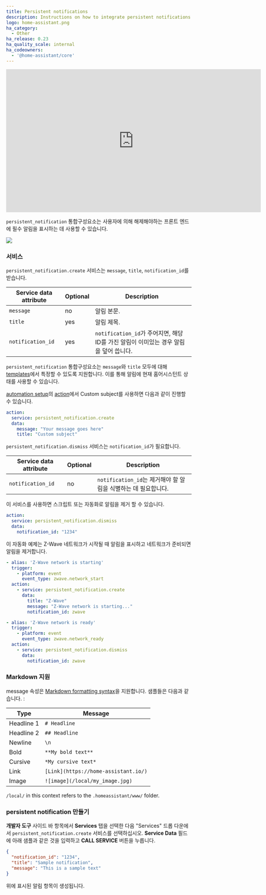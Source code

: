 ```yaml
---
title: Persistent notifications
description: Instructions on how to integrate persistent notifications into Home Assistant.
logo: home-assistant.png
ha_category:
  - Other
ha_release: 0.23
ha_quality_scale: internal
ha_codeowners:
  - '@home-assistant/core'
---
```


<div class='videoWrapper'>
<iframe width="692" height="388" src="https://www.youtube.com/embed/SQOJwWQgUno" frameborder="0" allow="accelerometer; autoplay; encrypted-media; gyroscope; picture-in-picture" allowfullscreen></iframe>
</div>

`persistent_notification` 통합구성요소는 사용자에 의해 해제해야하는 프론트 엔드에 필수 알림을 표시하는 데 사용할 수 있습니다.

<p class='img'>
  <img src='/images/screenshots/persistent-notification.png' />
</p>

### 서비스

`persistent_notification.create` 서비스는 `message`, `title`, `notification_id`를 받습니다.

| Service data attribute | Optional | Description |
| ---------------------- | -------- | ----------- |
| `message`              |       no | 알림 본문.
| `title`                |      yes | 알림 제목.
| `notification_id`      |      yes | `notification_id`가 주어지면, 해당 ID를 가진 알림이 이미있는 경우 알림을 덮어 씁니다.

`persistent_notification` 통합구성요소는 `message`와 `title` 모두에 대해 [templates](/topics/templating/)에서 특정할 수 있도록 지원합니다. 이를 통해 알림에 현재 홈어시스턴트 상태를 사용할 수 있습니다.

[automation setup](/getting-started/automation/)의 [action](/getting-started/automation-action/)에서 Custom subject를 사용하면 다음과 같이 진행할 수 있습니다. 

```yaml
action:
  service: persistent_notification.create
  data:
    message: "Your message goes here"
    title: "Custom subject"
```

`persistent_notification.dismiss` 서비스는 `notification_id`가 필요합니다.

| Service data attribute | Optional | Description |
| ---------------------- | -------- | ----------- |
| `notification_id`      |      no  | `notification_id`는 제거해야 할 알림을 식별하는 데 필요합니다.

이 서비스를 사용하면 스크립트 또는 자동화로 알림을 제거 할 수 있습니다.

```yaml
action:
  service: persistent_notification.dismiss
  data:
    notification_id: "1234"
```

이 자동화 예제는 Z-Wave 네트워크가 시작될 때 알림을 표시하고 네트워크가 준비되면 알림을 제거합니다.

```yaml
- alias: 'Z-Wave network is starting'
  trigger:
    - platform: event
      event_type: zwave.network_start
  action:
    - service: persistent_notification.create
      data:
        title: "Z-Wave"
        message: "Z-Wave network is starting..."
        notification_id: zwave

- alias: 'Z-Wave network is ready'
  trigger:
    - platform: event
      event_type: zwave.network_ready
  action:
    - service: persistent_notification.dismiss
      data:
        notification_id: zwave
```

### Markdown 지원

message 속성은 [Markdown formatting syntax](https://daringfireball.net/projects/markdown/syntax)을 지원합니다. 샘플들은 다음과 같습니다. : 

| Type | Message |
| ---- | ------- |
| Headline 1 | `# Headline` |
| Headline 2 | `## Headline` |
| Newline | `\n` |
| Bold | `**My bold text**` |
| Cursive | `*My cursive text*` |
| Link | `[Link](https://home-assistant.io/)` |
| Image | `![image](/local/my_image.jpg)` |

<div class="note">

  `/local/` in this context refers to the `.homeassistant/www/` folder.

</div>

### persistent notification 만들기

**개발자 도구** 사이드 바 항목에서 **Services** 탭을 선택한 다음 "Services" 드롭 다운에서 `persistent_notification.create` 서비스를 선택하십시오. **Service Data** 필드에 아래 샘플과 같은 것을 입력하고 **CALL SERVICE** 버튼을 누릅니다.

```json
{
  "notification_id": "1234",
  "title": "Sample notification",
  "message": "This is a sample text"
}
```
위에 표시된 알림 항목이 생성됩니다.
